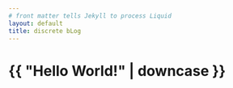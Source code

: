 ```yaml
---
# front matter tells Jekyll to process Liquid
layout: default
title: discrete bLog
---
```


<h1>{{ "Hello World!" | downcase }}</h1>
